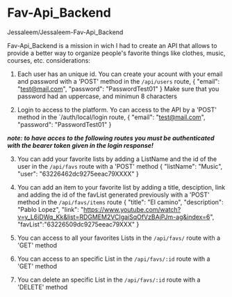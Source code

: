 # Fav-Api_Backend
Jessaleem/Jessaleem-Fav-Api_Backend

Fav-Api_Backend is a mission in wich I had to create an API that allows to provide a better way to organize people's favorite things like clothes, music, courses, etc.
considerations:

1. Each user has an unique id. 
You can create your acount with your email and password with a 'POST' method in the `/api/users` route, 
{
    "email": "test@mail.com",
    "password": "PasswordTest01"
}
Make sure that you password had an uppercase, and minimun 8 characters

2. Login to access to the platform.
Yo can access to the API by a 'POST' method in the `/auth/local/login route,
{
    "email": "test@mail.com",
    "password": "PasswordTest01"
}

***note: to have acces to the following routes you must be authenticated with the bearer token given in the login response!***

3. You can add your favorite lists by adding a ListName and the id of the user in the `/api/favs` route with a 'POST' method
{
    "listName": "Music",
    "user": "63226462dc9275eeac79XXXX"
}

4. You can add an item to your favorite list by adding a title, desciption, link and adding the id of the favList generated previously with a 'POST' 
method in the `/api/favs/items` route
{
    "title": "El camino",
    "description": "Pablo Lopez",
    "link": "https://www.youtube.com/watch?v=y_L6iDWq_Kk&list=RDGMEM2VCIgaiSqOfVzBAjPJm-ag&index=6",
    "favList":"63226509dc9275eeac79XXX"
}

5. You can access to all your favorites Lists in the `/api/favs/` route with a 'GET' method

6. You can access to an specific List in the `/api/favs/:id` route with a 'GET' method

7. You can delete an specific List in the `/api/favs/:id` route with a 'DELETE' method
